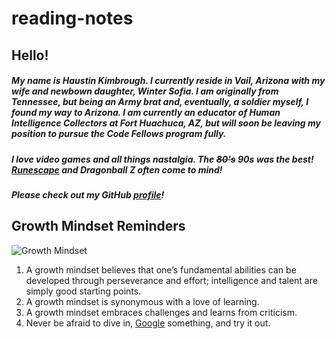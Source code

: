 # reading-notes

## Hello!

##### My name is Haustin Kimbrough. I currently reside in Vail, Arizona with my wife and newbown daughter, **Winter Sofia**. I am originally from Tennessee, but being an Army brat and, eventually, a soldier myself, I found my way to Arizona.  I am currently an educator of Human Intelligence Collectors at Fort Huachuca, AZ, but will soon be leaving my position to pursue the **Code Fellows** program fully.  

##### I love video games and all things nastalgia. The ~~80's~~ 90s was the best! [Runescape](https://www.runescape.com/community) and *Dragonball Z* often come to mind! 

##### Please check out my GitHub [profile](https://github.com/hkimbrough22/)!

## Growth Mindset Reminders

![Growth Mindset](Images\Growth.png)

1. A growth mindset believes that one’s fundamental abilities can be developed through perseverance and effort; intelligence and talent are simply good starting points.
2. A growth mindset is synonymous with a love of learning.
3. A growth mindset embraces challenges and learns from criticism.
4. Never be afraid to dive in, [Google](https://www.google.com) something, and try it out.
